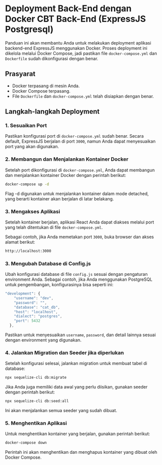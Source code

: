# Deployment Back-End dengan Docker CBT Back-End (ExpressJS Postgresql)

Panduan ini akan membantu Anda untuk melakukan deployment aplikasi backend-end ExpressJS menggunakan Docker. Proses deployment ini dikelola melalui Docker Compose, jadi pastikan file `docker-compose.yml` dan `Dockerfile` sudah dikonfigurasi dengan benar.

## Prasyarat

- Docker terpasang di mesin Anda.
- Docker Compose terpasang.
- File `Dockerfile` dan `docker-compose.yml` telah disiapkan dengan benar.

## Langkah-langkah Deployment

### 1. Sesuaikan Port

Pastikan konfigurasi port di `docker-compose.yml` sudah benar. Secara default, ExpressJS berjalan di port `3000`, namun Anda dapat menyesuaikan port yang akan digunakan.

### 2. Membangun dan Menjalankan Kontainer Docker

Setelah port dikonfigurasi di `docker-compose.yml`, Anda dapat membangun dan menjalankan kontainer Docker dengan perintah berikut:

```bash
docker-compose up -d
```

Flag -d digunakan untuk menjalankan kontainer dalam mode detached, yang berarti kontainer akan berjalan di latar belakang.

### 3. Mengakses Aplikasi

Setelah kontainer berjalan, aplikasi React Anda dapat diakses melalui port yang telah ditentukan di file `docker-compose.yml`.

Sebagai contoh, jika Anda memetakan port `3000`, buka browser dan akses alamat berikut:

```bash
http://localhost:3000
```

### 3. Mengubah Database di Config.js

Ubah konfigurasi database di file `config.js` sesuai dengan pengaturan environment Anda. Sebagai contoh, jika Anda menggunakan PostgreSQL untuk pengembangan, konfigurasinya bisa seperti ini:

```js
"development": {
    "username": "dev",
    "password": "",
    "database": "cat_db",
    "host": "localhost",
    "dialect": "postgres",
    "port": 5432
  },
```

Pastikan untuk menyesuaikan `username`, `password`, dan detail lainnya sesuai dengan environment yang digunakan.

### 4. Jalankan Migration dan Seeder jika diperlukan

Setelah konfigurasi selesai, jalankan migration untuk membuat tabel di database:

```bash
npx sequelize-cli db:migrate
```

Jika Anda juga memiliki data awal yang perlu diisikan, gunakan seeder dengan perintah berikut:

```bash
npx sequelize-cli db:seed:all
```

Ini akan menjalankan semua seeder yang sudah dibuat.

### 5. Menghentikan Aplikasi

Untuk menghentikan kontainer yang berjalan, gunakan perintah berikut:

```bash
docker-compose down
```

Perintah ini akan menghentikan dan menghapus kontainer yang dibuat oleh Docker Compose.